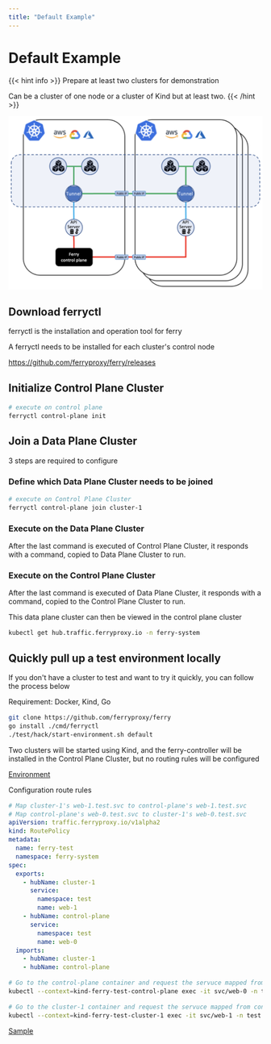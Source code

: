 ```yaml
---
title: "Default Example"
---
```


# Default Example

{{< hint info >}}
Prepare at least two clusters for demonstration 

Can be a cluster of one node or a cluster of Kind but at least two.
{{< /hint >}}

<img src="/images/cloud-to-cloud.png" width="600">

## Download ferryctl

ferryctl is the installation and operation tool for ferry 

A ferryctl needs to be installed for each cluster's control node 

https://github.com/ferryproxy/ferry/releases

## Initialize Control Plane Cluster


``` bash
# execute on control plane
ferryctl control-plane init
```

## Join a Data Plane Cluster

3 steps are required to configure

### Define which Data Plane Cluster needs to be joined

``` bash
# execute on Control Plane Cluster
ferryctl control-plane join cluster-1
```

### Execute on the Data Plane Cluster

After the last command is executed of Control Plane Cluster, it responds with a command, copied to Data Plane Cluster to run.

### Execute on the Control Plane Cluster

After the last command is executed of Data Plane Cluster, it responds with a command, copied to the Control Plane Cluster to run.

This data plane cluster can then be viewed in the control plane cluster

``` bash
kubectl get hub.traffic.ferryproxy.io -n ferry-system
```

## Quickly pull up a test environment locally

If you don't have a cluster to test and want to try it quickly, you can follow the process below

Requirement: Docker, Kind, Go

``` bash
git clone https://github.com/ferryproxy/ferry
go install ./cmd/ferryctl
./test/hack/start-environment.sh default
```

Two clusters will be started using Kind, and the ferry-controller will be installed in the Control Plane Cluster, but no routing rules will be configured

[Environment](https://github.com/ferryproxy/ferry/blob/main/test/environments/default/)

Configuration route rules

``` yaml
# Map cluster-1's web-1.test.svc to control-plane's web-1.test.svc
# Map control-plane's web-0.test.svc to cluster-1's web-0.test.svc
apiVersion: traffic.ferryproxy.io/v1alpha2
kind: RoutePolicy
metadata:
  name: ferry-test
  namespace: ferry-system
spec:
  exports:
    - hubName: cluster-1
      service:
        namespace: test
        name: web-1
    - hubName: control-plane
      service:
        namespace: test
        name: web-0
  imports:
    - hubName: cluster-1
    - hubName: control-plane
```

``` bash
# Go to the control-plane container and request the servuce mapped from cluster-1
kubectl --context=kind-ferry-test-control-plane exec -it svc/web-0 -n test -- wget -O - web-1
```

``` bash
# Go to the cluster-1 container and request the servuce mapped from control-plane
kubectl --context=kind-ferry-test-cluster-1 exec -it svc/web-1 -n test -- wget -O - web-0
```

[Sample](https://github.com/ferryproxy/ferry/blob/main/test/test/test-in-both.sh)
